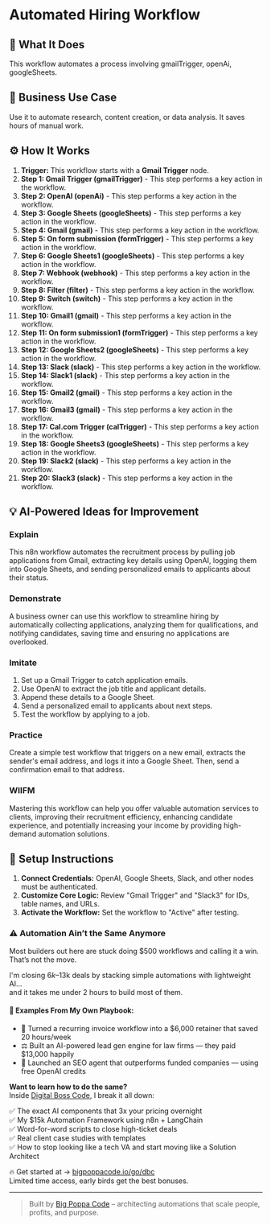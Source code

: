 # Automated Hiring Workflow

## 🚀 What It Does
This workflow automates a process involving gmailTrigger, openAi, googleSheets.

## 💼 Business Use Case
Use it to automate research, content creation, or data analysis. It saves hours of manual work.

## ⚙️ How It Works
1.  **Trigger:** This workflow starts with a **Gmail Trigger** node.
2. **Step 1: Gmail Trigger (gmailTrigger)** - This step performs a key action in the workflow.
3. **Step 2: OpenAI (openAi)** - This step performs a key action in the workflow.
4. **Step 3: Google Sheets (googleSheets)** - This step performs a key action in the workflow.
5. **Step 4: Gmail (gmail)** - This step performs a key action in the workflow.
6. **Step 5: On form submission (formTrigger)** - This step performs a key action in the workflow.
7. **Step 6: Google Sheets1 (googleSheets)** - This step performs a key action in the workflow.
8. **Step 7: Webhook (webhook)** - This step performs a key action in the workflow.
9. **Step 8: Filter (filter)** - This step performs a key action in the workflow.
10. **Step 9: Switch (switch)** - This step performs a key action in the workflow.
11. **Step 10: Gmail1 (gmail)** - This step performs a key action in the workflow.
12. **Step 11: On form submission1 (formTrigger)** - This step performs a key action in the workflow.
13. **Step 12: Google Sheets2 (googleSheets)** - This step performs a key action in the workflow.
14. **Step 13: Slack (slack)** - This step performs a key action in the workflow.
15. **Step 14: Slack1 (slack)** - This step performs a key action in the workflow.
16. **Step 15: Gmail2 (gmail)** - This step performs a key action in the workflow.
17. **Step 16: Gmail3 (gmail)** - This step performs a key action in the workflow.
18. **Step 17: Cal.com Trigger (calTrigger)** - This step performs a key action in the workflow.
19. **Step 18: Google Sheets3 (googleSheets)** - This step performs a key action in the workflow.
20. **Step 19: Slack2 (slack)** - This step performs a key action in the workflow.
21. **Step 20: Slack3 (slack)** - This step performs a key action in the workflow.

## 💡 AI-Powered Ideas for Improvement
### Explain
This n8n workflow automates the recruitment process by pulling job applications from Gmail, extracting key details using OpenAI, logging them into Google Sheets, and sending personalized emails to applicants about their status.

### Demonstrate
A business owner can use this workflow to streamline hiring by automatically collecting applications, analyzing them for qualifications, and notifying candidates, saving time and ensuring no applications are overlooked.

### Imitate
1. Set up a Gmail Trigger to catch application emails.
2. Use OpenAI to extract the job title and applicant details.
3. Append these details to a Google Sheet.
4. Send a personalized email to applicants about next steps.
5. Test the workflow by applying to a job.

### Practice
Create a simple test workflow that triggers on a new email, extracts the sender's email address, and logs it into a Google Sheet. Then, send a confirmation email to that address.

### WIIFM
Mastering this workflow can help you offer valuable automation services to clients, improving their recruitment efficiency, enhancing candidate experience, and potentially increasing your income by providing high-demand automation solutions.

## 🔧 Setup Instructions
1. **Connect Credentials:** OpenAI, Google Sheets, Slack, and other nodes must be authenticated.
2. **Customize Core Logic:** Review "Gmail Trigger" and "Slack3" for IDs, table names, and URLs.
3. **Activate the Workflow:** Set the workflow to "Active" after testing.

### ⚠️ Automation Ain’t the Same Anymore

Most builders out here are stuck doing $500 workflows and calling it a win.  
That’s not the move.  

I'm closing $6k–$13k deals by stacking simple automations with lightweight AI...  
and it takes me under 2 hours to build most of them.

#### 🧠 Examples From My Own Playbook:
- 🔁 Turned a recurring invoice workflow into a $6,000 retainer that saved 20 hours/week  
- ⚖️ Built an AI-powered lead gen engine for law firms — they paid $13,000 happily  
- 🚀 Launched an SEO agent that outperforms funded companies — using free OpenAI credits  

**Want to learn how to do the same?**  
Inside [Digital Boss Code](https://bigpoppacode.io/go/dbc), I break it all down:

✅ The exact AI components that 3x your pricing overnight  
✅ My $15k Automation Framework using n8n + LangChain  
✅ Word-for-word scripts to close high-ticket deals  
✅ Real client case studies with templates  
✅ How to stop looking like a tech VA and start moving like a Solution Architect  

🔥 Get started at → [bigpoppacode.io/go/dbc](https://bigpoppacode.io/go/dbc)  
Limited time access, early birds get the best bonuses.

---
> Built by [Big Poppa Code](https://bigpoppacode.io) – architecting automations that scale people, profits, and purpose.
